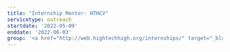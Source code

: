 ```yaml
---
title: "Internship Mentor: HTHCV"
servicetype: outreach
startdate: '2022-05-09'
enddate: '2022-06-03'
group: '<a href="http://web.hightechhigh.org/internships/" target="_blank">Internship Program</a>, <a href="https://www.hightechhigh.org/hthcv/" target="_blank">High Tech High Chula Vista (HTHCV)</a>'
---
```

